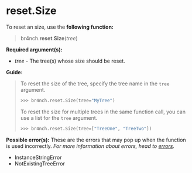 # reset.Size

To reset an size, use the **following function:**

> br4nch.**reset**.**Size**(*tree*)

**Required argument(s):**

- *tree* - The tree(s) whose size should be reset.

**Guide:**

> To reset the size of the tree, specify the tree name in the `tree` argument.
>
> ```python
> >>> br4nch.reset.Size(tree="MyTree")
> ```
>
> To reset the size for multiple trees in the same function call, you can use a list for the `tree` argument.
>
> ```python
> >>> br4nch.reset.Size(tree=["TreeOne", "TreeTwo"])
> ```

**Possible error(s):**
These are the errors that may pop up when the function is used incorrectly.
*For more information about errors, head to [errors](../../guides/errors.md).*

- InstanceStringError
- NotExistingTreeError
